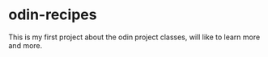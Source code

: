 # odin-recipes
This is my first project about the odin project classes, will like to learn more and more.
